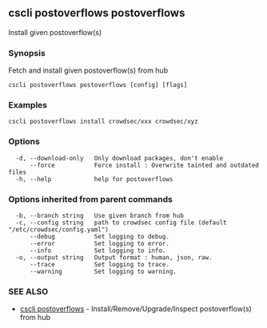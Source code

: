 ## cscli postoverflows postoverflows

Install given postoverflow(s)

### Synopsis

Fetch and install given postoverflow(s) from hub

```
cscli postoverflows postoverflows [config] [flags]
```

### Examples

```
cscli postoverflows install crowdsec/xxx crowdsec/xyz
```

### Options

```
  -d, --download-only   Only download packages, don't enable
      --force           Force install : Overwrite tainted and outdated files
  -h, --help            help for postoverflows
```

### Options inherited from parent commands

```
  -b, --branch string   Use given branch from hub
  -c, --config string   path to crowdsec config file (default "/etc/crowdsec/config.yaml")
      --debug           Set logging to debug.
      --error           Set logging to error.
      --info            Set logging to info.
  -o, --output string   Output format : human, json, raw.
      --trace           Set logging to trace.
      --warning         Set logging to warning.
```

### SEE ALSO

* [cscli postoverflows](cscli_postoverflows.md)	 - Install/Remove/Upgrade/Inspect postoverflow(s) from hub


